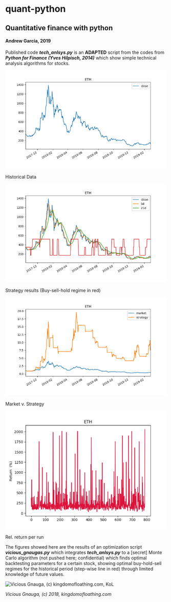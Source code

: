 # quant-python
## Quantitative finance with python
#### Andrew Garcia, 2019

Published code _**tech_anlsys.py**_ is an **ADAPTED** script from the codes from _**Python for Finance (Yves Hilpisch, 2014)**_ which show simple technical analysis algorithms for stocks.

![Screenshot](Figure_1.png)

Historical Data

![Screenshot](Figure_2.png)

Strategy results (Buy-sell-hold regime in red)

![Screenshot](Figure_3.png)

Market v. Strategy

![Screenshot](Figure_4.png)

Rel. return per run

The figures showed here are the results of an optimization script _**vicious_gnaugas.py**_ which integrates _**tech_anlsys.py**_ to a [secret] Monte Carlo algorithm (not pushed here; confidential) which finds optimal backtesting parameters for a certain stock, showing optimal buy-hold-sell regimes for the historical period (step-wise line in red) through limited knowledge of future values.

![Vicious Gnauga, (c) kingdomofloathing.com, KoL](http://images.kingdomofloathing.com/adventureimages/gnauga.gif)

_Vicious Gnauga, (c) 2018, kingdomofloathing.com_
